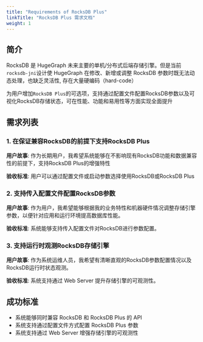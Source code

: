 ```yaml
---
title: "Requirements of RocksDB Plus"
linkTitle: "RocksDB Plus 需求文档"
weight: 1
---
```


## 简介

RocksDB 是 HugeGraph 未来主要的单机/分布式后端存储引擎。但是当前`rocksdb-jni`设计使 HugeGraph 在修改、新增或调整 RocksDB 参数时既无法动态处理，也缺乏灵活性, 存在大量硬编码（hard-code）

为用户增加`RocksDB Plus`的可选项，支持通过配置文件配置RocksDB参数以及可视化RocksDB存储状态，可在性能、功能和易用性等方面实现全面提升



## 需求列表

### 1. 在保证兼容RocksDB的前提下支持RocksDB Plus

**用户故事**: 作为长期用户，我希望系统能够在不影响现有RocksDB功能和数据兼容性的前提下，支持RocksDB Plus的增强特性

**验收标准**: 用户可以通过配置文件或启动参数选择使用RocksDB或RocksDB Plus



### 2. 支持传入配置文件配置RocksDB参数

**用户故事**: 作为用户，我希望能够根据我的业务特性和机器硬件情况调整存储引擎参数，以便针对应用和运行环境提高数据库性能。

**验收标准**: 系统能够支持传入配置文件对RocksDB进行参数配置。



### 3. 支持运行时观测RocksDB存储引擎

**用户故事**: 作为系统运维人员，我希望有清晰直观的RocksDB参数配置情况以及RocksDB运行时状态观测。

**验收标准**: 系统支持通过 Web Server 提升存储引擎的可观测性。



## 成功标准

* 系统能够同时兼容 RocksDB 和 RocksDB Plus 的 API
* 系统支持通过配置文件方式配置 RocksDB Plus 参数
* 系统支持通过 Web Server 增强存储引擎的可观测性